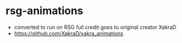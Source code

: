 # rsg-animations

- converted to run on RSG full credit goes to original creator XakraD
- https://github.com/XakraD/xakra_animations
